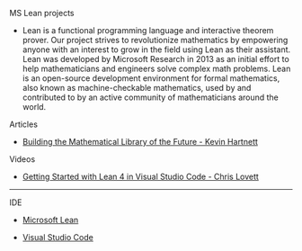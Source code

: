 MS Lean projects 

* Lean is a functional programming language and interactive theorem prover. Our project strives to revolutionize mathematics by empowering anyone with an interest to grow in the field using Lean as their assistant. Lean was developed by Microsoft Research in 2013 as an initial effort to help mathematicians and engineers solve complex math problems. Lean is an open-source development environment for formal mathematics, also known as machine-checkable mathematics, used by and contributed to by an active community of mathematicians around the world.

Articles

* [Building the Mathematical Library of the Future - Kevin Hartnett](https://www.quantamagazine.org/building-the-mathematical-library-of-the-future-20201001/)

Videos

* [Getting Started with Lean 4 in Visual Studio Code - Chris Lovett](https://m.youtube.com/watch?v=yZo6k48L0VY)

- - - - 

IDE

* [Microsoft Lean](https://www.microsoft.com/en-us/research/project/lean/)

* [Visual Studio Code](https://code.visualstudio.com)
